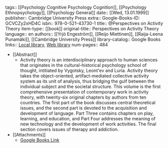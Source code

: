 tags:: [[Psychology Cognitive Psychology Cognition]], [[Psychology Ethnopsychology]], [[Psychology General]]
date:: [[Wed, 13.01.1999]]
publisher:: Cambridge University Press
extra:: Google-Books-ID: GCVCZy2xHD4C
isbn:: 978-0-521-43730-1
title:: @Perspectives on Activity Theory
item-type:: [[book]]
original-title:: Perspectives on Activity Theory
language:: en
authors:: [[Yrjö Engeström]], [[Reijo Miettinen]], [[Raija-Leena Punamäki]], [[Cambridge University Press]]
library-catalog:: Google Books
links:: [Local library](zotero://select/library/items/7ZHMDKD3), [Web library](https://www.zotero.org/users/6520516/items/7ZHMDKD3)
num-pages:: 484

- [[Abstract]]
	- Activity theory is an interdisciplinary approach to human sciences that originates in the cultural-historical psychology school of thought, intitiated by Vygotsky, Leont'ev and Luria. Activity theory takes the object-oriented, artifact-mediated collective activity system as its unit of analysis, thus bridging the gulf between the individual subject and the societal structure. This volume is the first comprehensive presentation of contemporary work in activity theory, with twenty-six original chapters by authors from ten countries. The first part of the book discusses central theoretical issues, and the second part is devoted to the acquisition and development of language. Part Three contains chapters on play, learning, and education, and Part Four addresses the meaning of new technology and the development of work activities. The final section covers issues of therapy and addiction.
- [[Attachments]]
	- [Google Books Link](https://books.google.lt/books?id=GCVCZy2xHD4C)